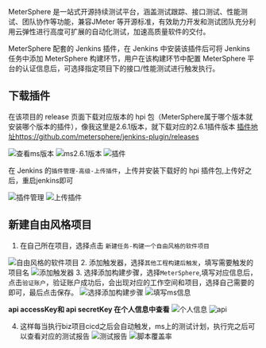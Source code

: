 MeterSphere 是一站式开源持续测试平台，涵盖测试跟踪、接口测试、性能测试、团队协作等功能，兼容JMeter 等开源标准，有效助力开发和测试团队充分利用云弹性进行高度可扩展的自动化测试，加速高质量软件的交付。

 MeterSphere 配套的 Jenkins 插件，在 Jenkins 中安装该插件后可将 Jenkins 任务中添加 MeterSphere 构建环节，用户在该构建环节中配置 MeterSphere 平台的认证信息后，可选择指定项目下的接口/性能测试进行触发执行。


## 下载插件
在该项目的 release 页面下载对应版本的 hpi 包（MeterSphere属于哪个版本就安装哪个版本的插件），像我这里是2.6.1版本，就下载对应的2.6.1插件版本 [插件地址](https://github.com/metersphere/jenkins-plugin/releases)https://github.com/metersphere/jenkins-plugin/releases



![查看ms版本](https://img.ggball.top/picGo/20230310112752.png)
![ms2.6.1版本](https://img.ggball.top/picGo/20230310112828.png)
![插件](https://img.ggball.top/picGo/20230310113024.png)

在 Jenkins 的`插件管理-高级-上传插件`，上传并安装下载好的 hpi 插件包,上传好之后，重启jenkins即可

![插件管理](https://img.ggball.top/picGo/20230310113142.png)
![上传插件](https://img.ggball.top/picGo/20230310113209.png)


## 新建自由风格项目
1. 在自己所在项目，选择点击 `新建任务-构建一个自由风格的软件项目`

![自由风格的软件项目](https://img.ggball.top/picGo/20230310113517.png)
2. 添加触发器，选择`其他工程构建后触发`，填写需要触发的项目名
![添加触发器](https://img.ggball.top/picGo/20230310113641.png)
3. 选择添加构建步骤，选择`MeterSphere`,填写对应信息后，点击`验证账户`，验证账户成功后，会出现对应的工作空间和项目，选择自己需要的即可，最后点击保存。
![选择添加构建步骤](https://img.ggball.top/picGo/20230310113839.png)
![填写ms信息](https://img.ggball.top/picGo/20230310114128.png)


**api accessKey和 api secretKey 在个人信息中查看**
![个人信息](https://img.ggball.top/picGo/20230310112706.png)
![api](https://img.ggball.top/picGo/20230310114343.png)


4. 这样每当执行biz项目cicd之后会自动触发，ms上的测试计划，执行完之后可以查看对应的测试报告
![测试报告](https://img.ggball.top/picGo/20230310115547.png)
![脚本覆盖率](https://img.ggball.top/picGo/20230310115618.png)




